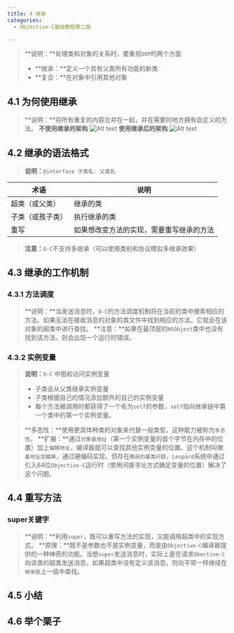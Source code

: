 ```yaml
---
title: 4 继承
categories:
  - Objective-C基础教程第二版

---
```


>**说明：**处理类和对象的关系时，要重视`OOP`的两个方面
>+ **继承：**定义一个具有父类所有功能的新类
>+ **复合：**在对象中引用其他对象

## 4.1	为何使用继承
>**说明：**将所有重复的内容合并在一起，并在需要的地方拥有自定义的方法。
>**不使用继承的架构**
>![Alt text](http://o6ul1xz4z.bkt.clouddn.com/img/%E5%B1%8F%E5%B9%95%E5%BF%AB%E7%85%A7%202016-01-02%20%E4%B8%8B%E5%8D%887.34.10.png)
>**使用继承后的架构**
>![Alt text](http://o6ul1xz4z.bkt.clouddn.com/img/%E5%B1%8F%E5%B9%95%E5%BF%AB%E7%85%A7%202016-01-02%20%E4%B8%8B%E5%8D%887.35.04.png)

## 4.2	继承的语法格式
>**说明：**`@interface 子类名: 父类名`

|术语|说明|
|-|-|
|超类（或父类）|继承的类|
|子类（或孩子类）|执行继承的类|
|重写|如果想改变方法的实现，需要重写继承的方法|

>**注意：**`O-C`不支持多继承（可以使用类别和协议模拟多继承效果）

## 4.3	继承的工作机制

### 4.3.1	方法调度
>**说明：**当发送消息时，`O-C`的方法调度机制将在当前的类中搜索相应的方法。如果无法在接收消息的对象的类文件中找到相应的方法，它就会在该对象的超类中进行查找。
>**注意：**如果在最顶层的`NSObject`类中也没有找到该方法，则会出现一个运行时错误。

### 4.3.2	实例变量
>**说明：**`O-C` 中图和访问实例变量
>+ 子类会从父类继承实例变量
>+ 子类根据自己的情况添加额外的自己的实例变量
>+ 每个方法被调用时都获得了一个名为`self`的参数，`self`指向继承链中第一个类中的第一个实例变量。

>**多态性：**使用更具体种类的对象来代替一般类型，这种能力被称为`多态性`。
>**扩展：**通过`对象基地址`（第一个实例变量的首个字节在内存中的位置）加上`偏移地址`，编译器就可以查找其他实例变量的位置。这个机制叫做`基地址加偏移`，通过硬编码实现，但存在`脆弱的基类问题`，`Leopard`系统中通过引入64位`Objective-C`运行时（使用间接寻址方式确定变量的位置）解决了这个问题。

## 4.4	重写方法

### super关键字
>**说明：**利用`super`，既可以重写方法的实现，又能调用超类中的实现方式。
>**原理：**既不是参数也不是实例变量，而是由`Objective-C`编译器提供的一种神奇的功能。当想`super`发送消息时，实际上是在请求`Obective-C`向该类的超类发送消息。如果超类中没有定义该消息，则向平常一样继续在`继承链`上一级中查找。

## 4.5	小结

## 4.6	举个栗子

```objective-c

```


